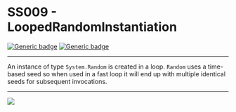 # SS009 - LoopedRandomInstantiation

[![Generic badge](https://img.shields.io/badge/Severity-Warning-yellow.svg)](https://shields.io/) [![Generic badge](https://img.shields.io/badge/CodeFix-Yes-green.svg)](https://shields.io/)

---

An instance of type `System.Random` is created in a loop. `Random` uses a time-based seed so when used in a fast loop it will end up with multiple identical seeds for subsequent invocations.

---

![](./attachments/SS001.gif)